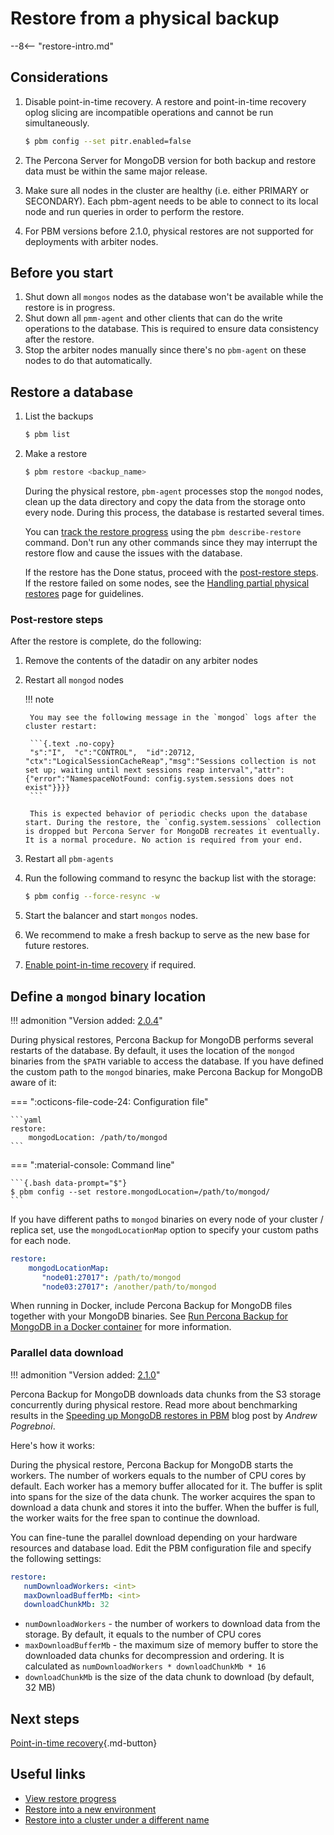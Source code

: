 # Restore from a physical backup

--8<-- "restore-intro.md"

## Considerations

1. Disable point-in-time recovery. A restore and point-in-time recovery oplog slicing are incompatible operations and cannot be run simultaneously. 

    ```{.bash data-prompt="$"}
    $ pbm config --set pitr.enabled=false
    ```

2. The Percona Server for MongoDB version for both backup and restore data must be within the same major release.
3. Make sure all nodes in the cluster are healthy (i.e. either PRIMARY or SECONDARY). Each pbm-agent needs to be able to connect to its local node and run queries in order to perform the restore.
4. For PBM versions before 2.1.0, physical restores are not supported for deployments with arbiter nodes.


## Before you start

1. Shut down all `mongos` nodes as the database won't be available while the restore is in progress. 
2. Shut down all `pmm-agent` and other clients that can do the write operations to the database. This is required to ensure data consistency after the restore.
3. Stop the arbiter nodes manually since there's no `pbm-agent` on these nodes to do that automatically.
   
## Restore a database

1. List the backups 

    ```{.bash data-prompt="$"}
    $ pbm list
    ```

2. Make a restore

    ```{.bash data-prompt="$"}
    $ pbm restore <backup_name>
    ```

    During the physical restore, `pbm-agent` processes stop the `mongod` nodes, clean up the data directory and copy the data from the storage onto every node. During this process, the database is restarted several times. 

    You can [track the restore progress](restore-progress.md) using the `pbm describe-restore` command. Don't run any other commands since they may interrupt the restore flow and cause the issues with the database.

    If the restore has the Done status, proceed with the [post-restore steps](#post-restore-steps). If the restore failed on some nodes, see the [Handling partial physical restores](../troubleshoot/restore-partial.md) page for guidelines. 

### Post-restore steps

After the restore is complete, do the following:

1. Remove the contents of the datadir on any arbiter nodes
2. Restart all `mongod` nodes

    !!! note

        You may see the following message in the `mongod` logs after the cluster restart:

        ```{.text .no-copy}
        "s":"I",  "c":"CONTROL",  "id":20712,   "ctx":"LogicalSessionCacheReap","msg":"Sessions collection is not set up; waiting until next sessions reap interval","attr":{"error":"NamespaceNotFound: config.system.sessions does not exist"}}}}
        ```

        This is expected behavior of periodic checks upon the database start. During the restore, the `config.system.sessions` collection is dropped but Percona Server for MongoDB recreates it eventually. It is a normal procedure. No action is required from your end.

3. Restart all `pbm-agents`

4. Run the following command to resync the backup list with the storage:

    ```{.bash data-prompt="$"}
    $ pbm config --force-resync -w
    ``` 

5. Start the balancer and start `mongos` nodes.

6. We recommend to make a fresh backup to serve as the new base for future restores.
7. [Enable point-in-time recovery](../features/point-in-time-recovery.md#enable-point-in-time-recovery) if required.
     

## Define a `mongod` binary location

!!! admonition "Version added: [2.0.4](../release-notes/2.0.4.md)"

During physical restores, Percona Backup for MongoDB performs several restarts of the database. By default, it uses the location of the `mongod` binaries from the `$PATH` variable to access the database. If you have defined the custom path to the `mongod` binaries, make Percona Backup for MongoDB aware of it: 

=== ":octicons-file-code-24: Configuration file"

    ```yaml
    restore:
        mongodLocation: /path/to/mongod
    ```

=== ":material-console: Command line"

    ```{.bash data-prompt="$"}
    $ pbm config --set restore.mongodLocation=/path/to/mongod/
    ```

If you have different paths to `mongod` binaries on every node of your cluster / replica set, use the `mongodLocationMap` option to specify your custom paths for each node.

```yaml
restore:
    mongodLocationMap:
       "node01:27017": /path/to/mongod
       "node03:27017": /another/path/to/mongod
```

When running in Docker, include Percona Backup for MongoDB files together with your MongoDB binaries. See [Run Percona Backup for MongoDB in a Docker container](https://docs.percona.com/percona-backup-mongodb/install/docker.html) for more information.

### Parallel data download

!!! admonition "Version added: [2.1.0](../release-notes/2.1.0.md)"

Percona Backup for MongoDB downloads data chunks from the S3 storage concurrently during physical restore. Read more about benchmarking results in the [Speeding up MongoDB restores in PBM](https://www.percona.com/blog/speeding-up-database-restores-in-pbm) blog post by *Andrew Pogrebnoi*.

Here's how it works:

During the physical restore, Percona Backup for MongoDB starts the workers. The number of workers equals to the number of CPU cores by default. Each worker has a memory buffer allocated for it. The buffer is split into spans for the size of the data chunk. The worker acquires the span to download a data chunk and stores it into the buffer. When the buffer is full, the worker waits for the free span to continue the download.   

You can fine-tune the parallel download depending on your hardware resources and database load. Edit the PBM configuration file and specify the following settings:

```yaml
restore:
   numDownloadWorkers: <int>
   maxDownloadBufferMb: <int>
   downloadChunkMb: 32
```

* `numDownloadWorkers` - the number of workers to download data from the storage. By default, it equals to the number of CPU cores
* `maxDownloadBufferMb` - the maximum size of memory buffer to store the downloaded data chunks for decompression and ordering. It is calculated as `numDownloadWorkers * downloadChunkMb * 16`
* `downloadChunkMb` is the size of the data chunk to download (by default, 32 MB)


## Next steps

[Point-in-time recovery](../usage/pitr-physical.md){.md-button}

## Useful links 

* [View restore progress](../usage/restore-progress.md)
* [Restore into a new environment](../features/restore-new-env.md)
* [Restore into a cluster under a different name](../features/restore-remapping.md)



  



